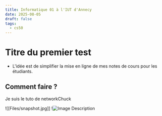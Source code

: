 ```yaml
---
title: Informatique 01 à l'IUT d'Annecy
date: 2025-08-05
draft: false
tags:
  - cs50
---
```


# Titre du premier test
- L'idée est de simplifier la mise en ligne de mes notes de cours pour les étudiants. 
## Comment faire ? 
Je suis le tuto de networkChuck

![[Files/snapshot.jpg]]
!![Image Description](/images/riviere.png)
